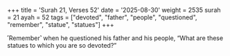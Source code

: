 +++
title = 'Surah 21, Verses 52'
date = '2025-08-30'
weight = 2535
surah = 21
ayah = 52
tags = ["devoted", "father", "people", "questioned", "remember", "statue", "statues"]
+++

˹Remember˺ when he questioned his father and his people, “What are these statues to which you are so devoted?”